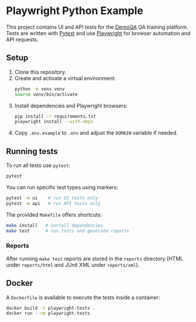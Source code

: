 # Playwright Python Example

This project contains UI and API tests for the [DemoQA](https://demoqa.com) QA training platform. Tests are written with [Pytest](https://docs.pytest.org/) and use [Playwright](https://playwright.dev/python/) for browser automation and API requests.

## Setup

1. Clone this repository.
2. Create and activate a virtual environment:
   ```bash
   python -m venv venv
   source venv/bin/activate
   ```
3. Install dependencies and Playwright browsers:
   ```bash
   pip install -r requirements.txt
   playwright install --with-deps
   ```
4. Copy `.env.example` to `.env` and adjust the `DOMAIN` variable if needed.

## Running tests

To run all tests use `pytest`:

```bash
pytest
```

You can run specific test types using markers:

```bash
pytest -m ui    # run UI tests only
pytest -m api   # run API tests only
```

The provided `Makefile` offers shortcuts:

```bash
make install   # install dependencies
make test      # run tests and generate reports
```

### Reports

After running `make test` reports are stored in the `reports` directory (HTML under `reports/html` and JUnit XML under `reports/xml`).

## Docker

A `Dockerfile` is available to execute the tests inside a container:

```bash
docker build -t playwright-tests .
docker run --rm playwright-tests
```
